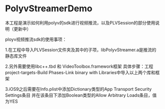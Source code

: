 # PolyvStreamerDemo

本工程是演示如何利用polyv的sdk进行视频推流，以及PLVSession的部分使用说明（更新中）

ployv视频推流sdk的使用事项：

1.在工程中导入PLVSession文件夹及其中的子项，libPolyvStreamer.a是推流的静态库文件

2.另外需要使用libc++.tbd 和 VideoToolbox.framework框架
     具体步骤：工程project-targets-Build Phases-Link binary with Libraries中导入以上两个库和框架
  
3.iOS9之后需要在Info.plist中添加Dictionary类型的App Transport Security Settings条目
     并在该条目下添加Boolean类型的Allow Arbitrary Loads条目，值为YES
